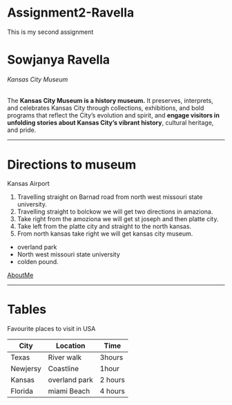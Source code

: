 # Assignment2-Ravella
This is my second assignment
# Sowjanya Ravella
###### Kansas City Museum

The **Kansas City Museum is a history museum.** It preserves, interprets, and celebrates Kansas City through collections, exhibitions, and bold programs that reflect the City’s evolution and spirit, and **engage visitors in unfolding stories about Kansas City’s vibrant history**, cultural heritage, and pride.
- - -
# Directions to museum
Kansas Airport
1. Travelling straight on Barnad road from north west missouri state university.
2. Travelling  straight to bolckow we will get two directions in amaziona.
3. Take right from the amoziona we will get st joseph and then platte city.
4. Take left from the platte city and straight to the north kansas.
5. From north kansas take right we will get kansas city museum. 
* overland park
* North west missouri state university
* colden pound.

[AboutMe](AboutMe.md)

- - - 

# Tables
Favourite places to visit in USA

| City | Location | Time |
| --- | --- | ---|
| Texas | River walk | 3hours |
| Newjersy | Coastline | 1hour|
| Kansas | overland park | 2 hours |
| Florida | miami Beach | 4 hours |
